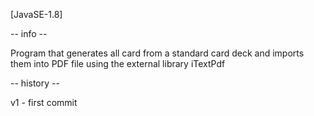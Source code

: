 [JavaSE-1.8]

-- info --

Program that generates all card from a standard card deck and imports them into PDF file using the external library iTextPdf

-- history --

v1 - first commit
